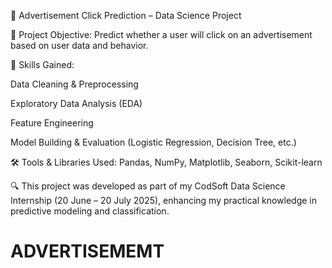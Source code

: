 📢 Advertisement Click Prediction – Data Science Project

📌 Project Objective: Predict whether a user will click on an advertisement based on user data and behavior.

🧠 Skills Gained:

Data Cleaning & Preprocessing

Exploratory Data Analysis (EDA)

Feature Engineering

Model Building & Evaluation (Logistic Regression, Decision Tree, etc.)


🛠 Tools & Libraries Used:
Pandas, NumPy, Matplotlib, Seaborn, Scikit-learn

🔍 This project was developed as part of my CodSoft Data Science Internship (20 June – 20 July 2025), enhancing my practical knowledge in predictive modeling and classification.
# ADVERTISEMEMT
